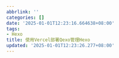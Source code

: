 ```yaml
---
abbrlink: ''
categories: []
date: '2025-01-01T12:23:16.664638+08:00'
tags:
- Hexo
title: 使用Vercel部署Qexo管理Hexo
updated: '2025-01-01T12:23:26.277+08:00'
---
```


